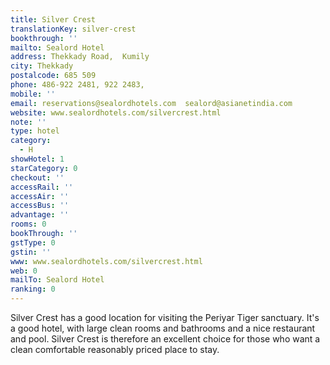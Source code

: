 ```yaml
---
title: Silver Crest
translationKey: silver-crest
bookthrough: ''
mailto: Sealord Hotel
address: Thekkady Road,  Kumily
city: Thekkady
postalcode: 685 509
phone: 486-922 2481, 922 2483,
mobile: ''
email: reservations@sealordhotels.com  sealord@asianetindia.com
website: www.sealordhotels.com/silvercrest.html
note: ''
type: hotel
category:
  - H
showHotel: 1
starCategory: 0
checkout: ''
accessRail: ''
accessAir: ''
accessBus: ''
advantage: ''
rooms: 0
bookThrough: ''
gstType: 0
gstin: ''
www: www.sealordhotels.com/silvercrest.html
web: 0
mailTo: Sealord Hotel
ranking: 0
---
```







Silver Crest has a good location for visiting the Periyar Tiger sanctuary.     It's a good hotel, with large clean rooms and bathrooms and a nice restaurant and pool.     Silver Crest is therefore an excellent choice for those who want a clean comfortable reasonably priced place to stay.